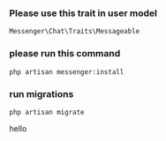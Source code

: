 ### Please use this trait in user model
``` Messenger\Chat\Traits\Messageable ```

### please run this command
`
    php artisan messenger:install
`

### run migrations
`
    php artisan migrate
`


hello